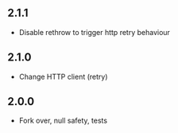 ## 2.1.1
- Disable rethrow to trigger http retry behaviour

## 2.1.0
- Change HTTP client (retry)

## 2.0.0

- Fork over, null safety, tests